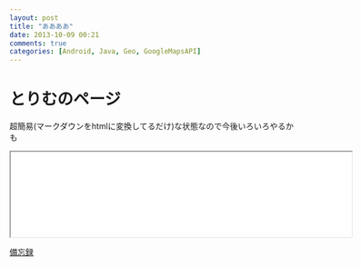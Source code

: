 ```yaml
---
layout: post
title: "ああああ"
date: 2013-10-09 00:21
comments: true
categories: [Android, Java, Geo, GoogleMapsAPI]
---
```

# とりむのページ
超簡易(マークダウンをhtmlに変換してるだけ)な状態なので今後いろいろやるかも

<iframe src="./whatsnew.html" width="600" height="150">(iframe)</iframe>

[備忘録](./note/note.html)

